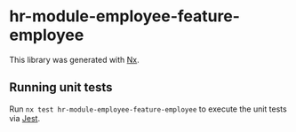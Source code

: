 # hr-module-employee-feature-employee

This library was generated with [Nx](https://nx.dev).

## Running unit tests

Run `nx test hr-module-employee-feature-employee` to execute the unit tests via [Jest](https://jestjs.io).
